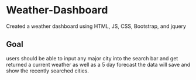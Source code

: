# Weather-Dashboard
Created a weather dashboard using HTML, JS, CSS, Bootstrap, and jquery
## Goal
users should be able to input any major city into the search bar and get returned a current weather as well as a 5 day forecast
the data will save and show the recently searched cities.
